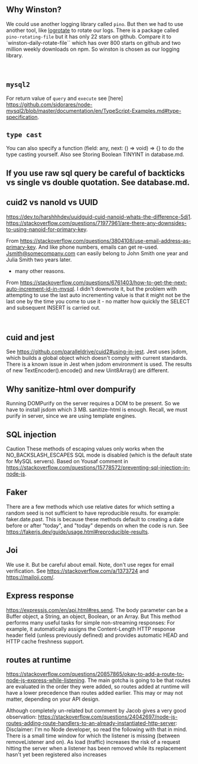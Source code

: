 ## Why Winston?

We could use another logging library called `pino`. But then we had to use another tool, like [logrotate](https://github.com/logrotate/logrotate) to rotate our logs. There is a package called `pino-rotating-file` but it has only 22 stars on github. Compare it to `winston-daily-rotate-file`` which has over 800 starts on github and two million weekly downloads on npm. So winston is chosen as our logging library.  

</br>


## `mysql2`

For return value of `query` and `execute` see [here] https://github.com/sidorares/node-mysql2/blob/master/documentation/en/TypeScript-Examples.md#type-specification.

## `type cast`

You can also specify a function (field: any, next: () => void) => {} to do the type casting yourself.
Also see Storing Boolean TINYINT in database.md.

## If you use raw sql query be careful of backticks vs single vs double quotation. See database.md.

## cuid2 vs nanoId vs UUID


https://dev.to/harshhhdev/uuidguid-cuid-nanoid-whats-the-difference-5dj1.
https://stackoverflow.com/questions/71977961/are-there-any-downsides-to-using-nanoid-for-primary-key.

From https://stackoverflow.com/questions/3804108/use-email-address-as-primary-key.
 And like phone numbers, emails can get re-used. Jsmith@somecompany.com can easily belong to John Smith one year and Julia Smith two years later.
+ many other reasons.

From https://stackoverflow.com/questions/6761403/how-to-get-the-next-auto-increment-id-in-mysql.
I didn't downvote it, but the problem with attempting to use the last auto incrementing value is that it might not be the last one by the time you come to use it - no matter how quickly the SELECT and subsequent INSERT is carried out.

</br>

## cuid and jest
See https://github.com/paralleldrive/cuid2#using-in-jest. Jest uses jsdom, which builds a global object which doesn't comply with current standards. There is a known issue in Jest when jsdom environment is used. The results of new TextEncoder().encode() and new Uint8Array() are different.

## Why sanitize-html over dompurify
Running DOMPurify on the server requires a DOM to be present. So we have to install jsdom which 3 MB. sanitize-html is enough. Recall, we must purify in server, since we are using template engines.


## SQL injection
Caution These methods of escaping values only works when the NO_BACKSLASH_ESCAPES SQL mode is disabled (which is the default state for MySQL servers). Based on  Yousaf comment in https://stackoverflow.com/questions/15778572/preventing-sql-injection-in-node-js.


## Faker 
There are a few methods which use relative dates for which setting a random seed is not sufficient to have reproducible results.  for example: faker.date.past. This is because these methods default to creating a date before or after "today", and "today" depends on when the code is run. See https://fakerjs.dev/guide/usage.html#reproducible-results.


## Joi
We use it. But be careful about email. Note, don't use regex for email verification. See https://stackoverflow.com/a/1373724 and https://mailoji.com/.


## Express response
https://expressjs.com/en/api.html#res.send.
The body parameter can be a Buffer object, a String, an object, Boolean, or an Array. But This method performs many useful tasks for simple non-streaming responses: For example, it automatically assigns the Content-Length HTTP response header field (unless previously defined) and provides automatic HEAD and HTTP cache freshness support.

## routes at runtime
https://stackoverflow.com/questions/20857865/okay-to-add-a-route-to-node-js-express-while-listening.
The main gotcha is going to be that routes are evaluated in the order they were added, so routes added at runtime will have a lower precedence than routes added earlier. This may or may not matter, depending on your API design.

Although completely un-related but comment by Jacob gives a very good observation: https://stackoverflow.com/questions/24042697/node-js-routes-adding-route-handlers-to-an-already-instantiated-http-server:
Disclaimer: I'm no Node developer, so read the following with that in mind. There is a small time window for which the listener is missing (between removeListener and on). As load (traffic) increases the risk of a request hitting the server when a listener has been removed while its replacement hasn't yet been registered also increases